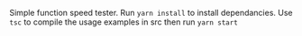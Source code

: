 Simple function speed tester. Run `yarn install` to install dependancies. Use `tsc` to compile the usage examples in src then run `yarn start`
